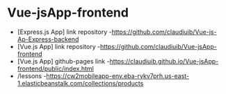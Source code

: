 # Vue-jsApp-frontend




 - [Express.js App]  link repository -https://github.com/claudiuib/Vue-js-Ap-Express-backend
 - [Vue.js App] link repository -https://github.com/claudiuib/Vue-jsApp-frontend
 - [Vue.js App] github-pages link -https://claudiuib.github.io/Vue-jsApp-frontend/public/index.html
 - /lessons -https://cw2mobileapp-env.eba-rykv7prh.us-east-1.elasticbeanstalk.com/collections/products
